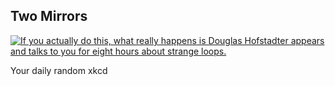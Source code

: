 ## Two Mirrors
[![If you actually do this, what really happens is Douglas Hofstadter appears and talks to you for eight hours about strange loops.](https://imgs.xkcd.com/comics/two_mirrors.png)](https://xkcd.com/555/ "If you actually do this, what really happens is Douglas Hofstadter appears and talks to you for eight hours about strange loops.")

Your daily random xkcd
